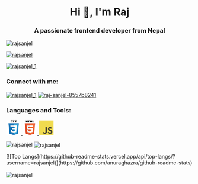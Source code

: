 <!--
**RajSanjel/RajSanjel** is a ✨ _special_ ✨ repository because its `README.md` (this file) appears on your GitHub profile.

Here are some ideas to get you started:

- 🔭 I’m currently working on ...
- 🌱 I’m currently learning ...
- 👯 I’m looking to collaborate on ...
- 🤔 I’m looking for help with ...
- 💬 Ask me about ...
- 📫 How to reach me: ...
- 😄 Pronouns: ...
- ⚡ Fun fact: ...
-->
<h1 align="center">Hi 👋, I'm Raj</h1>
<h3 align="center">A passionate frontend developer from Nepal</h3>

<p align="left"> <img src="https://komarev.com/ghpvc/?username=rajsanjel&label=Profile%20views&color=0e75b6&style=flat" alt="rajsanjel" /> </p>

<p align="left"> <a href="https://github.com/ryo-ma/github-profile-trophy"><img src="https://github-profile-trophy.vercel.app/?username=rajsanjel" alt="rajsanjel" /></a> </p>

<p align="left"> <a href="https://twitter.com/rajsanjel_1" target="blank"><img src="https://img.shields.io/twitter/follow/rajsanjel_1?logo=twitter&style=for-the-badge" alt="rajsanjel_1" /></a> </p>

<h3 align="left">Connect with me:</h3>
<p align="left">
<a href="https://twitter.com/rajsanjel_1" target="blank"><img align="center" src="https://raw.githubusercontent.com/rahuldkjain/github-profile-readme-generator/master/src/images/icons/Social/twitter.svg" alt="rajsanjel_1" height="30" width="40" /></a>
<a href="https://linkedin.com/in/raj-sanjel-8557b8241" target="blank"><img align="center" src="https://raw.githubusercontent.com/rahuldkjain/github-profile-readme-generator/master/src/images/icons/Social/linked-in-alt.svg" alt="raj-sanjel-8557b8241" height="30" width="40" /></a>
</p>

<h3 align="left">Languages and Tools:</h3>
<p align="left"> <a href="https://www.w3schools.com/css/" target="_blank" rel="noreferrer"> <img src="https://raw.githubusercontent.com/devicons/devicon/master/icons/css3/css3-original-wordmark.svg" alt="css3" width="40" height="40"/> </a> <a href="https://www.w3.org/html/" target="_blank" rel="noreferrer"> <img src="https://raw.githubusercontent.com/devicons/devicon/master/icons/html5/html5-original-wordmark.svg" alt="html5" width="40" height="40"/> </a> <a href="https://developer.mozilla.org/en-US/docs/Web/JavaScript" target="_blank" rel="noreferrer"> <img src="https://raw.githubusercontent.com/devicons/devicon/master/icons/javascript/javascript-original.svg" alt="javascript" width="40" height="40"/> </a> </p>

<p><img align="left" src="https://github-readme-stats.vercel.app/api/top-langs?username=rajsanjel&show_icons=true&locale=en&layout=compact" alt="rajsanjel" /></p>

<p>&nbsp;<img align="center" src="https://github-readme-stats.vercel.app/api?username=rajsanjel&show_icons=true&locale=en" alt="rajsanjel" /></p>
[![Top Langs](https://github-readme-stats.vercel.app/api/top-langs/?username=rajsanjel)](https://github.com/anuraghazra/github-readme-stats)

<p><img align="center" src="https://github-readme-streak-stats.herokuapp.com/?user=rajsanjel&" alt="rajsanjel" /></p>
